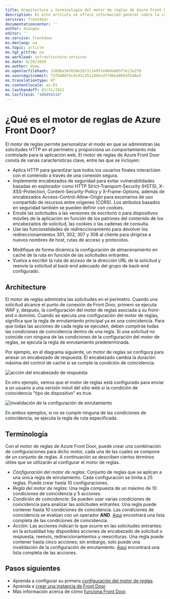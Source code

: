 ```yaml
---
title: Arquitectura y terminología del motor de reglas de Azure Front Door
description: En este artículo se ofrece información general sobre la característica Motor de reglas de Azure Front Door.
services: frontdoor
documentationcenter: ''
author: duongau
editor: ''
ms.service: frontdoor
ms.devlang: na
ms.topic: article
ms.tgt_pltfrm: na
ms.workload: infrastructure-services
ms.date: 9/29/2020
ms.author: duau
ms.openlocfilehash: 110d0a347020e2bf2c1e957ed6dab65ffe13e2f0
ms.sourcegitcommit: 73fb48074c4c91c3511d5bcdffd6e40854fb46e5
ms.translationtype: HT
ms.contentlocale: es-ES
ms.lasthandoff: 03/31/2021
ms.locfileid: "106056518"
---
```

# <a name="what-is-rules-engine-for-azure-front-door"></a>¿Qué es el motor de reglas de Azure Front Door? 

El motor de reglas permite personalizar el modo en que se administran las solicitudes HTTP en el perímetro y proporciona un comportamiento más controlado para la aplicación web. El motor de reglas de Azure Front Door consta de varias características clave, entre las que se incluyen:

* Aplica HTTP para garantizar que todos los usuarios finales interactúen con el contenido a través de una conexión segura.
* Implemente encabezados de seguridad para evitar vulnerabilidades basadas en explorador como HTTP Strict-Transport-Security (HSTS), X-XSS-Protection, Content-Security-Policy y X-Frame-Options, además de encabezados Access-Control-Allow-Origin para escenarios de uso compartido de recursos entre orígenes (CORS). Los atributos basados en seguridad también se pueden definir con cookies.
* Enrute las solicitudes a las versiones de escritorio o para dispositivos móviles de la aplicación en función de los patrones del contenido de los encabezados de solicitud, las cookies o las cadenas de consulta.
* Use las funcionalidades de redireccionamiento para devolver los redireccionamientos 301, 302, 307 y 308 al cliente para dirigirse a nuevos nombres de host, rutas de acceso y protocolos.
- Modifique de forma dinámica la configuración de almacenamiento en caché de la ruta en función de las solicitudes entrantes.
- Vuelva a escribir la ruta de acceso de la dirección URL de la solicitud y reenvíe la solicitud al back-end adecuado del grupo de back-end configurado.

## <a name="architecture"></a>Architecture 

El motor de reglas administra las solicitudes en el perímetro. Cuando una solicitud alcance el punto de conexión de Front Door, primero se ejecuta WAF y, después, la configuración del motor de reglas asociada a su front-end o dominio. Cuando se ejecuta una configuración del motor de reglas, significa que la regla de enrutamiento principal ya es una coincidencia. Para que todas las acciones de cada regla se ejecuten, deben cumplirse todas las condiciones de coincidencia dentro de una regla. Si una solicitud no coincide con ninguna de las condiciones de la configuración del motor de reglas, se ejecuta la regla de enrutamiento predeterminada. 

Por ejemplo, en el diagrama siguiente, un motor de reglas se configura para anexar un encabezado de respuesta. El encabezado cambia la duración máxima del control de caché si se cumple la condición de coincidencia. 

![acción del encabezado de respuesta](./media/front-door-rules-engine/rules-engine-architecture-3.png)

En otro ejemplo, vemos que el motor de reglas está configurado para enviar a un usuario a una versión móvil del sitio web si la condición de coincidencia "tipo de dispositivo" es true. 

![invalidación de la configuración de enrutamiento](./media/front-door-rules-engine/rules-engine-architecture-1.png)

En ambos ejemplos, si no se cumple ninguna de las condiciones de coincidencia, se ejecuta la regla de ruta especificada. 

## <a name="terminology"></a>Terminología 

Con el motor de reglas de Azure Front Door, puede crear una combinación de configuraciones para dicho motor, cada una de las cuales se compone de un conjunto de reglas. A continuación se describen ciertos términos útiles que se utilizarán al configurar el motor de reglas. 

- *Configuración del motor de reglas*: Conjunto de reglas que se aplican a una única regla de enrutamiento. Cada configuración se limita a 25 reglas. Puede crear hasta 10 configuraciones. 
- *Regla del motor de reglas*: Una regla compuesta de un máximo de 10 condiciones de coincidencia y 5 acciones.
- *Condición de coincidencia*: Se pueden usar varias condiciones de coincidencia para analizar las solicitudes entrantes. Una regla puede contener hasta 10 condiciones de coincidencia. Las condiciones de coincidencia se evalúan con un operador **AND**. [Aquí](front-door-rules-engine-match-conditions.md) encontrará una lista completa de las condiciones de coincidencia. 
- *Acción*: Las acciones indican lo que ocurre en las solicitudes entrantes: en la actualidad hay disponibles acciones de encabezado de solicitud o respuesta, reenvío, redireccionamientos y reescrituras. Una regla puede contener hasta cinco acciones; sin embargo, solo puede una invalidación de la configuración de enrutamiento.  [Aquí](front-door-rules-engine-actions.md) encontrará una lista completa de las acciones.


## <a name="next-steps"></a>Pasos siguientes

- Aprenda a configurar su primera [configuración del motor de reglas](front-door-tutorial-rules-engine.md). 
- Aprenda a [crear una instancia de Front Door](quickstart-create-front-door.md).
- Más información acerca de cómo [funciona Front Door](front-door-routing-architecture.md).
